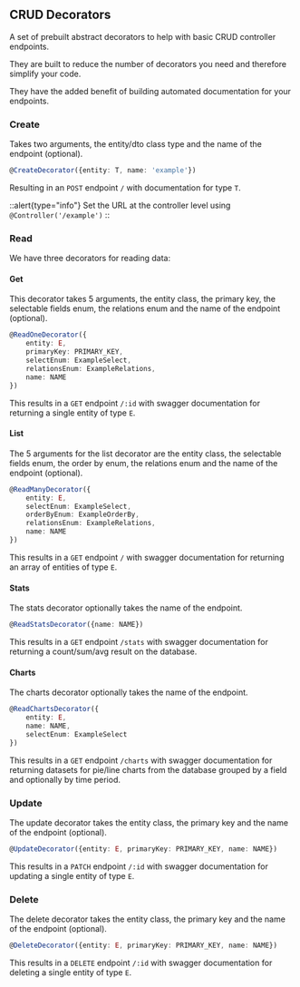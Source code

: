 ## CRUD Decorators

A set of prebuilt abstract decorators to help with basic CRUD controller endpoints.

They are built to reduce the number of decorators you need and therefore simplify your code.

They have the added benefit of building automated documentation for your endpoints.

### Create

Takes two arguments, the entity/dto class type and the name of the endpoint (optional).

```typescript
@CreateDecorator({entity: T, name: 'example'})
```

Resulting in an `POST` endpoint `/` with documentation for type `T`.

::alert{type="info"}
Set the URL at the controller level using `@Controller('/example')`
::

### Read

We have three decorators for reading data:

#### Get

This decorator takes 5 arguments, the entity class, the primary key, the selectable fields enum, the relations enum and the name of the endpoint (optional).

```typescript
@ReadOneDecorator({
    entity: E, 
    primaryKey: PRIMARY_KEY, 
    selectEnum: ExampleSelect, 
    relationsEnum: ExampleRelations, 
    name: NAME
})
```

This results in a `GET` endpoint `/:id` with swagger documentation for returning a single entity of type `E`.

#### List

The 5 arguments for the list decorator are the entity class, the selectable fields enum, the order by enum, the relations enum and the name of the endpoint (optional).

```typescript
@ReadManyDecorator({
    entity: E, 
    selectEnum: ExampleSelect, 
    orderByEnum: ExampleOrderBy,
    relationsEnum: ExampleRelations, 
    name: NAME
})
```

This results in a `GET` endpoint `/` with swagger documentation for returning an array of entities of type `E`.

#### Stats

The stats decorator optionally takes the name of the endpoint.

```typescript
@ReadStatsDecorator({name: NAME})
```

This results in a `GET` endpoint `/stats` with swagger documentation for returning a count/sum/avg result on the database.

#### Charts

The charts decorator optionally takes the name of the endpoint.

```typescript
@ReadChartsDecorator({
    entity: E,
    name: NAME, 
    selectEnum: ExampleSelect
})
```

This results in a `GET` endpoint `/charts` with swagger documentation for returning datasets for pie/line charts from the database grouped by a field and optionally by time period.

### Update

The update decorator takes the entity class, the primary key and the name of the endpoint (optional).

```typescript
@UpdateDecorator({entity: E, primaryKey: PRIMARY_KEY, name: NAME})
```

This results in a `PATCH` endpoint `/:id` with swagger documentation for updating a single entity of type `E`.

### Delete

The delete decorator takes the entity class, the primary key and the name of the endpoint (optional).

```typescript
@DeleteDecorator({entity: E, primaryKey: PRIMARY_KEY, name: NAME})
```

This results in a `DELETE` endpoint `/:id` with swagger documentation for deleting a single entity of type `E`.